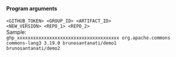 #### Program arguments  
<code><GITHUB_TOKEN> <GROUP_ID> <ARTIFACT_ID> <NEW_VERSION> <REPO_1> <REPO_2></code>  
Sample:  
<code>ghp_xxxxxxxxxxxxxxxxxxxxxxxxxxxxxxxxxxxxxx org.apache.commons commons-lang3 3.19.0 brunosantanati/demo1 brunosantanati/demo2</code>  
